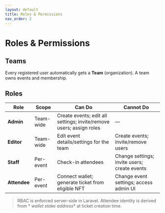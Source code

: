 ```yaml
---
layout: default
title: Roles & Permissions
nav_order: 2
---
```


# Roles & Permissions

## Teams

Every registered user automatically gets a **Team** (organization). A team owns
events and membership.

## Roles

| Role         | Scope     | Can Do                                                              | Cannot Do                                    |
|--------------|-----------|---------------------------------------------------------------------|----------------------------------------------|
| **Admin**    | Team-wide | Create events; edit all settings; invite/remove users; assign roles | —                                            |
| **Editor**   | Team-wide | Edit event details/settings for the team                            | Create events; invite/remove users           |
| **Staff**    | Per-event | Check-in attendees                                                  | Change settings; invite users; create events |
| **Attendee** | Per-event | Connect wallet; generate ticket from eligible NFT                   | Change event settings; access admin UI       |

> RBAC is enforced server-side in Laravel. Attendee identity is derived from *
*wallet stake address** at ticket creation time.
